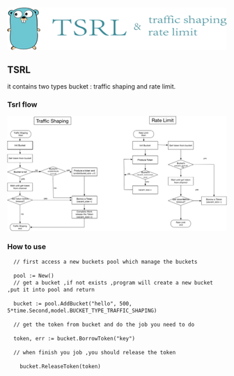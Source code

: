 


![](./images/logo.png)

## TSRL

 it contains two types bucket  : traffic shaping and rate limit. 


### Tsrl flow

![](./images/tsrl.png)

### How to use
```
  // first access a new buckets pool which manage the buckets

  pool := New()
  // get a bucket ,if not exists ,program will create a new bucket ,put it into pool and return

  bucket := pool.AddBucket("hello", 500, 5*time.Second,model.BUCKET_TYPE_TRAFFIC_SHAPING)

  // get the token from bucket and do the job you need to do

  token, err := bucket.BorrowToken("key")

  // when finish you job ,you should release the token

  	bucket.ReleaseToken(token)

```
